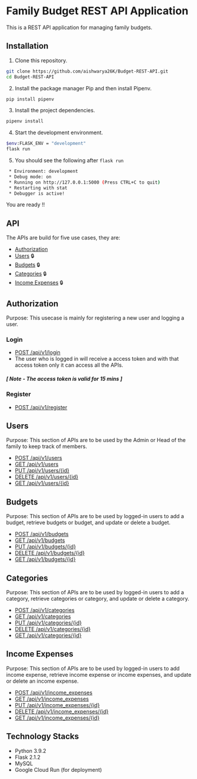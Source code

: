 # Family Budget REST API Application

This is a REST API application for managing family budgets.

## Installation
1. Clone this repository.
```bash
git clone https://github.com/aishwarya26K/Budget-REST-API.git
cd Budget-REST-API
```
2. Install the package manager Pip and then install Pipenv.

```bash
pip install pipenv
```
3. Install the project dependencies.
```bash
pipenv install
```
4. Start the development environment.
```bash
$env:FLASK_ENV = "development"
flask run
```
5. You should see the following after `flask run`
```bash
 * Environment: development
 * Debug mode: on
 * Running on http://127.0.0.1:5000 (Press CTRL+C to quit)
 * Restarting with stat
 * Debugger is active!
```
You are ready !!


## API
The APIs are build for five use cases, they are:
  - [Authorization](#authorization)
  - [Users](#users) :lock:
  - [Budgets](#budgets) :lock:
  - [Categories](#categories) :lock:
  - [Income Expenses](#income-expenses) :lock:

## Authorization
Purpose: This usecase is mainly for registering a new user and logging a user.

### Login
  - [POST /api/v1/login](#get-magazines)
  - The user who is logged in will receive a access token and with that access token only it can access all the APIs.
##### [ Note - The access token is valid for 15 mins ]
### Register
  - [POST /api/v1/register](#users)

## Users
Purpose: This section of APIs are to be used by the Admin or Head of the family to keep track of members.
  - [POST /api/v1/users](#get-magazines)
  - [GET /api/v1/users](#get-magazines)
  - [PUT /api/v1/users/{id}](#get-magazines)
  - [DELETE /api/v1/users/{id}](#get-magazines)
  - [GET /api/v1/users/{id}](#get-magazines)

## Budgets
Purpose: This section of APIs are to be used by logged-in users to add a budget, retrieve budgets or budget, and update or delete a budget.
  - [POST /api/v1/budgets](#get-magazines)
  - [GET /api/v1/budgets](#get-magazines)
  - [PUT /api/v1/budgets/{id}](#get-magazines)
  - [DELETE /api/v1/budgets/{id}](#get-magazines)
  - [GET /api/v1/budgets/{id}](#get-magazines)

## Categories
Purpose: This section of APIs are to be used by logged-in users to add a category, retrieve categories or category, and update or delete a category.
  - [POST /api/v1/categories](#get-magazines)
  - [GET /api/v1/categories](#get-magazines)
  - [PUT /api/v1/categories/{id}](#get-magazines)
  - [DELETE /api/v1/categories/{id}](#get-magazines)
  - [GET /api/v1/categories/{id}](#get-magazines)

## Income Expenses
Purpose: This section of APIs are to be used by logged-in users to add income expense, retrieve income expense or income expenses, and update or delete an income expense.
  - [POST /api/v1/income_expenses](#get-magazines)
  - [GET /api/v1/income_expenses](#get-magazines)
  - [PUT /api/v1/income_expenses/{id}](#get-magazines)
  - [DELETE /api/v1/income_expenses/{id}](#get-magazines)
  - [GET /api/v1/income_expenses/{id}](#get-magazines)

## Technology Stacks
- Python 3.9.2
- Flask 2.1.2
- MySQL 
- Google Cloud Run (for deployment)
